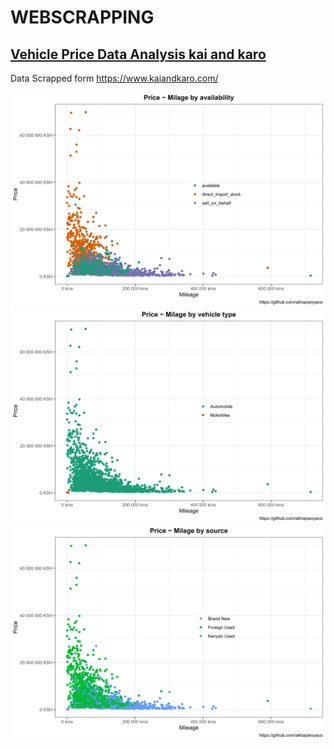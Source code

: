 # WEBSCRAPPING

## [Vehicle Price Data Analysis kai and karo](vehicles_data/analysis)

Data Scrapped form <https://www.kaiandkaro.com/>

![mile_price_availability](vehicles_data/analysis/mile_price_availability_plot.png) ![mile_price_make](vehicles_data/analysis/mile_price_make_plot.png)\
![mile_price_source](vehicles_data/analysis/mile_price_source_plot.png)
